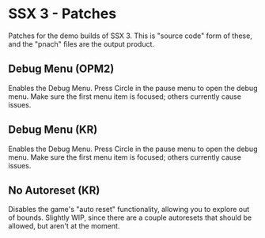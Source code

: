 # SSX 3 - Patches

Patches for the demo builds of SSX 3. This is "source code" form of these, and the "pnach" files are the output product.

## Debug Menu (OPM2)

Enables the Debug Menu. Press Circle in the pause menu to open the debug menu. Make sure the first menu item is focused; others currently cause issues.

## Debug Menu (KR)

Enables the Debug Menu. Press Circle in the pause menu to open the debug menu. Make sure the first menu item is focused; others currently cause issues.

## No Autoreset (KR)

Disables the game's "auto reset" functionality, allowing you to explore out of bounds. Slightly WIP, since there are a couple autoresets that should be allowed, but aren't at the moment.

